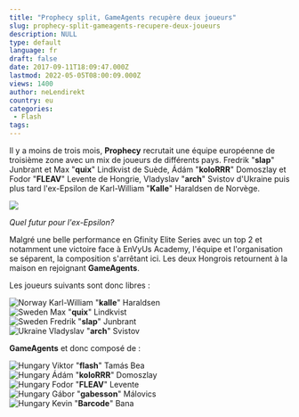 ```yaml
---
title: "Prophecy split, GameAgents recupère deux joueurs"
slug: prophecy-split-gameagents-recupere-deux-joueurs
description: NULL
type: default
language: fr
draft: false
date: 2017-09-11T18:09:47.000Z
lastmod: 2022-05-05T08:00:09.000Z
views: 1400
author: neLendirekt
country: eu
categories:
 - Flash
tags:
---
```

Il y a moins de trois mois, **Prophecy** recrutait une équipe européenne de troisième zone avec un mix de joueurs de différents pays. Fredrik "**slap**" Junbrant et Max "**quix**" Lindkvist de Suède, Ádám "**koloRRR**" Domoszlay et Fodor "**FLEAV**" Levente de Hongrie, Vladyslav "**arch**" Svistov d'Ukraine puis plus tard l'ex-Epsilon de Karl-William "**Kalle**" Haraldsen de Norvège.

![](https://flickshot-ue.s3.eu-west-2.amazonaws.com/flickshot/article/59b6ce03243a7/images/SiN7hGxHum6FhaiVuoR2t99PttoEmMSVbFzgA2h8.jpeg)

_Quel futur pour l'ex-Epsilon?_

Malgré une belle performance en Gfinity Elite Series avec un top 2 et notamment une victoire face à EnVyUs Academy, l'équipe et l'organisation se séparent, la composition s'arrêtant ici. Les deux Hongrois retournent à la maison en rejoignant **GameAgents**. 

Les joueurs suivants sont donc libres : 

![Norway](/images/countries/no.svg)⁠ Karl-William "**kalle**" Haraldsen  
![Sweden](/images/countries/se.svg)⁠ Max "**quix**" Lindkvist  
![Sweden](/images/countries/se.svg)⁠ Fredrik "**slap**" Junbrant  
![Ukraine](/images/countries/ua.svg)⁠ Vladyslav "**arch**" Svistov

**GameAgents** et donc composé de :

![Hungary](/images/countries/hu.svg)⁠ Viktor "**flash**" Tamás Bea  
![Hungary](/images/countries/hu.svg)⁠ Ádám "**koloRRR**" Domoszlay  
![Hungary](/images/countries/hu.svg)⁠ Fodor "**FLEAV**" Levente  
![Hungary](/images/countries/hu.svg)⁠ Gábor "**gabesson**" Málovics  
![Hungary](/images/countries/hu.svg)⁠ Kevin "**Barcode**" Bana
